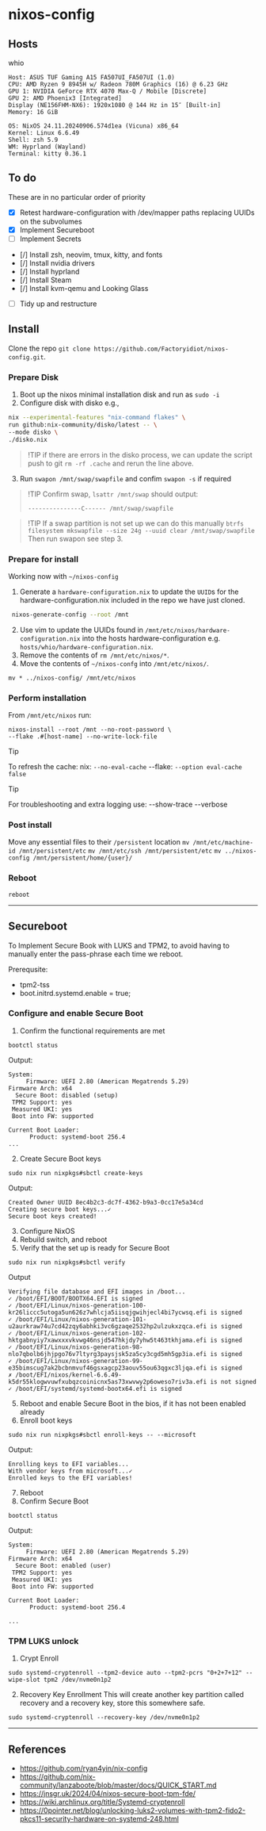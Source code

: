 # nixos-config

## Hosts
whio
```
Host: ASUS TUF Gaming A15 FA507UI_FA507UI (1.0)
CPU: AMD Ryzen 9 8945H w/ Radeon 780M Graphics (16) @ 6.23 GHz
GPU 1: NVIDIA GeForce RTX 4070 Max-Q / Mobile [Discrete]
GPU 2: AMD Phoenix3 [Integrated]
Display (NE156FHM-NX6): 1920x1080 @ 144 Hz in 15″ [Built-in]
Memory: 16 GiB

OS: NixOS 24.11.20240906.574d1ea (Vicuna) x86_64
Kernel: Linux 6.6.49
Shell: zsh 5.9
WM: Hyprland (Wayland)
Terminal: kitty 0.36.1
```

## To do
These are in no particular order of priority
- [X] Retest hardware-configuration with /dev/mapper paths replacing UUIDs on the subvolumes
- [X] Implement Secureboot
- [ ] Implement Secrets
- [/] Install zsh, neovim, tmux, kitty, and fonts
- [/] Install nvidia drivers
- [/] Install hyprland
- [/] Install Steam
- [/] Install kvm-qemu and Looking Glass
- [ ] Tidy up and restructure

## Install
Clone the repo `git clone https://github.com/Factoryidiot/nixos-config.git`.
### Prepare Disk
1. Boot up the nixos minimal installation disk and run as `sudo -i`
2. Configure disk with disko e.g., 
```sh
nix --experimental-features "nix-command flakes" \
run github:nix-community/disko/latest -- \
--mode disko \
./disko.nix
```
> !TIP
> if there are errors in the disko process, we can update the script push to git `rm -rf .cache` and rerun the line above.
3. Run `swapon /mnt/swap/swapfile` and confim `swapon -s` if required

> !TIP
> Confirm swap, `lsattr /mnt/swap` should output:
>
> `---------------C------ /mnt/swap/swapfile`

> !TIP
> If a swap partition is not set up we can do this manually
> `btrfs filesystem mkswapfile --size 24g --uuid clear /mnt/swap/swapfile`
> Then run swapon see step 3.

### Prepare for install
Working now with `~/nixos-config`
1. Generate a `hardware-configuration.nix` to update the `UUID`s for the hardware-configuration.nix included in the repo we have just cloned.
```sh
 nixos-generate-config --root /mnt
```
2. Use vim to update the UUIDs found in `/mnt/etc/nixos/hardware-configuration.nix` into the hosts hardware-configuration e.g. `hosts/whio/hardware-configuration.nix`.
3. Remove the contents of `rm /mnt/etc/nixos/*`.
4. Move the contents of  `~/nixos-confg` into `/mnt/etc/nixos/`.
```
mv * ../nixos-config/ /mnt/etc/nixos
```

### Perform installation
From `/mnt/etc/nixos` run:
```
nixos-install --root /mnt --no-root-password \
--flake .#[host-name] --no-write-lock-file
```

> [!TIP]
> To refresh the cache:
> nix: `--no-eval-cache`
> --flake: `--option eval-cache false`

> [!TIP]
> For troubleshooting and extra logging use:
> --show-trace --verbose

### Post install
Move any essential files to their `/persistent` location
    `mv /mnt/etc/machine-id /mnt/persistent/etc`
    `mv /mnt/etc/ssh /mnt/persistent/etc`
    `mv ../nixos-config /mnt/persistent/home/{user}/`

### Reboot
`reboot`

---

## Secureboot

To Implement Secure Book with LUKS and TPM2, to avoid having to manually enter the pass-phrase each time we reboot.

Prerequsite:
- tpm2-tss
- boot.initrd.systemd.enable = true;

### Configure and enable Secure Boot
1. Confirm the functional requirements are met

```
bootctl status
```
Output:
```
System:
     Firmware: UEFI 2.80 (American Megatrends 5.29)
Firmware Arch: x64
  Secure Boot: disabled (setup)
 TPM2 Support: yes
 Measured UKI: yes
 Boot into FW: supported

Current Boot Loader:
      Product: systemd-boot 256.4 
...

```
2. Create Secure Boot keys
```
sudo nix run nixpkgs#sbctl create-keys
```
Output:
```
Created Owner UUID 8ec4b2c3-dc7f-4362-b9a3-0cc17e5a34cd
Creating secure boot keys...✓
Secure boot keys created!
```
3. Configure NixOS
4. Rebuild switch, and reboot 
5. Verify that the set up is ready for Secure Boot
```
sudo nix run nixpkgs#sbctl verify
```
Output
```
Verifying file database and EFI images in /boot...
✓ /boot/EFI/BOOT/BOOTX64.EFI is signed
✓ /boot/EFI/Linux/nixos-generation-100-kr26liccc5utoga5un626z7whlcja5iisqjgwihjecl4bi7ycwsq.efi is signed
✓ /boot/EFI/Linux/nixos-generation-101-u2aurkraw74u7cd42zqy6abhki3vc6gzaqe2532hp2ulzukxzqca.efi is signed
✓ /boot/EFI/Linux/nixos-generation-102-hktgabnyiy7xawxxxvkvwg46nsjd547hkjdy7yhw5t463tkhjama.efi is signed
✓ /boot/EFI/Linux/nixos-generation-98-nlo7qbolb6jhjpgo76v7ltyrg3paysjsk5za5cy3cgd5mh5gp3ia.efi is signed
✓ /boot/EFI/Linux/nixos-generation-99-e35bimscug7ak2bcbnmvuf46gsxagcp23aouv55ou63qgxc3ljqa.efi is signed
✗ /boot/EFI/nixos/kernel-6.6.49-k5dr55klogwvuwfxubqzcoinicnx5as73xwvwy2p6oweso7riv3a.efi is not signed
✓ /boot/EFI/systemd/systemd-bootx64.efi is signed
```
5. Reboot and enable Secure Boot in the bios, if it has not been enabled already
6. Enroll boot keys
```
sudo nix run nixpkgs#sbctl enroll-keys -- --microsoft
```
Output:
```
Enrolling keys to EFI variables...
With vendor keys from microsoft...✓
Enrolled keys to the EFI variables!
```
7. Reboot
8. Confirm Secure Boot
```
bootctl status
```
Output:
```
System:
     Firmware: UEFI 2.80 (American Megatrends 5.29)
Firmware Arch: x64
  Secure Boot: enabled (user)
 TPM2 Support: yes
 Measured UKI: yes
 Boot into FW: supported

Current Boot Loader:
      Product: systemd-boot 256.4 

...

```
### TPM LUKS unlock
1. Crypt Enroll
```
sudo systemd-cryptenroll --tpm2-device auto --tpm2-pcrs "0+2+7+12" --wipe-slot tpm2 /dev/nvme0n1p2

```
2. Recovery Key Enrollment
This will create another key partition called recovery and a recovery key, store this somewhere safe.
```
sudo systemd-cryptenroll --recovery-key /dev/nvme0n1p2

```

---
## References
- https://github.com/ryan4yin/nix-config
- https://github.com/nix-community/lanzaboote/blob/master/docs/QUICK_START.md
- https://jnsgr.uk/2024/04/nixos-secure-boot-tpm-fde/
- https://wiki.archlinux.org/title/Systemd-cryptenroll
- https://0pointer.net/blog/unlocking-luks2-volumes-with-tpm2-fido2-pkcs11-security-hardware-on-systemd-248.html
